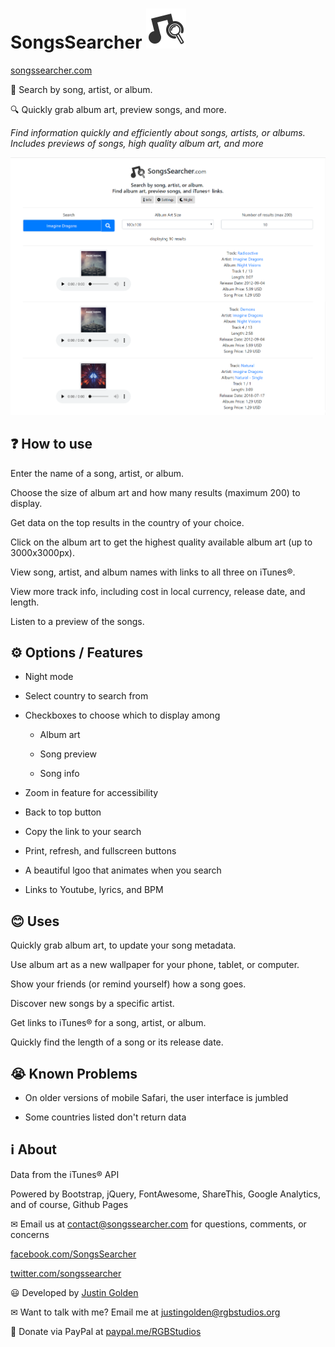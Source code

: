 # SongsSearcher <img src="logo/logo.svg" width="64px">

<a href="https://songssearcher.com">songssearcher.com</a>

🎵 Search by song, artist, or album. 

🔍 Quickly grab album art, preview songs, and more.

<i>Find information quickly and efficiently about songs, artists, or albums. Includes previews of songs, high quality album art, and more</i>

<img src="screenshot.png">

## ❓ How to use

Enter the name of a song, artist, or album.

Choose the size of album art and how many results (maximum 200) to display.

Get data on the top results in the country of your choice.

Click on the album art to get the highest quality available album art (up to 3000x3000px).

View song, artist, and album names with links to all three on iTunes®.

View more track info, including cost in local currency, release date, and length.

Listen to a preview of the songs.

## ⚙ Options / Features

- Night mode

- Select country to search from

- Checkboxes to choose which to display among

  - Album art

  - Song preview

  - Song info

- Zoom in feature for accessibility

- Back to top button

- Copy the link to your search

- Print, refresh, and fullscreen buttons

- A beautiful lgoo that animates when you search

- Links to Youtube, lyrics, and BPM

## 😊 Uses

Quickly grab album art, to update your song metadata.

Use album art as a new wallpaper for your phone, tablet, or computer.

Show your friends (or remind yourself) how a song goes.

Discover new songs by a specific artist.

Get links to iTunes® for a song, artist, or album.

Quickly find the length of a song or its release date.

## 😭 Known Problems

- On older versions of mobile Safari, the user interface is jumbled

- Some countries listed don't return data

## ℹ️ About

Data from the iTunes® API

Powered by Bootstrap, jQuery, FontAwesome, ShareThis, Google Analytics, and of course, Github Pages

✉ Email us at <a href="mailto:contact@songssearcher.com">contact@songssearcher.com</a> for questions, comments, or concerns

<a href="https://www.facebook.com/SongsSearcher" target="_blank">facebook.com/SongsSearcher</a>

<a href="https://twitter.com/songssearcher" target="_blank">twitter.com/songssearcher</a>

😃 Developed by <a href="https://justingolden21.github.io">Justin Golden</a>

✉ Want to talk with me? Email me at <a href="mailto:justingolden@rgbstudios.org">justingolden@rgbstudios.org</a>

💸 Donate via PayPal at <a href="https://www.paypal.me/RGBStudios">paypal.me/RGBStudios</a>
